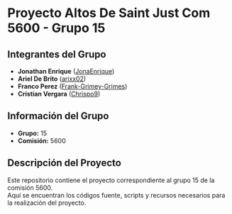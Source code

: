# Proyecto Altos De Saint Just Com 5600 - Grupo 15

## Integrantes del Grupo

- **Jonathan Enrique** ([JonaEnrique](https://github.com/JonaEnrique))
- **Ariel De Brito** ([arixx02](https://github.com/arixx02))
- **Franco Perez** ([Frank-Grimey-Grimes](https://github.com/Frank-Grimey-Grimes))
- **Cristian Vergara** ([Chrispo9](https://github.com/Chrispo9))

## Información del Grupo

- **Grupo:** 15  
- **Comisión:** 5600  

## Descripción del Proyecto

Este repositorio contiene el proyecto correspondiente al grupo 15 de la comisión 5600.  
Aquí se encuentran los códigos fuente, scripts y recursos necesarios para la realización del proyecto.
